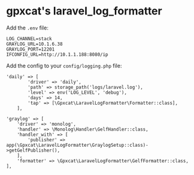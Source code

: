 # gpxcat's laravel_log_formatter

Add the `.env` file:
```
LOG_CHANNEL=stack
GRAYLOG_URL=10.1.6.38
GRAYLOG_PORT=12201
IFCONFIG_URL=http://10.1.1.188:8080/ip
```

Add the config to your `config/logging.php` file:

```
'daily' => [
        'driver' => 'daily',
        'path' => storage_path('logs/laravel.log'),
        'level' => env('LOG_LEVEL', 'debug'),
        'days' => 14,
        'tap' => [\Gpxcat\LaravelLogFormatter\Formatter::class],
    ],
```

```
'graylog' => [
    'driver' => 'monolog',
    'handler' => \Monolog\Handler\GelfHandler::class,
    'handler_with' => [
        'publisher' => app(\Gpxcat\LaravelLogFormatter\GraylogSetup::class)->getGelfPublisher(),
    ],
    'formatter' => \Gpxcat\LaravelLogFormatter\GelfFormatter::class,
],
```
